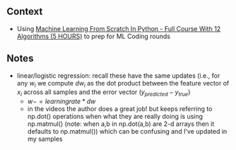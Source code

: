 ## Context
* Using [Machine Learning From Scratch In Python - Full Course With 12 Algorithms (5 HOURS)](https://www.youtube.com/watch?v=rLOyrWV8gmA) to prep for ML Coding rounds

## Notes
* linear/logistic regression: recall these have the same updates (i.e., for any $w_{i}$ we compute $dw_{i}$ as the dot product between the feature vector of $x_{i}$ across all samples and the error vector $(y_{predicted} - y_{true})$
  * $w -= learning rate * dw$
  * in the videos the author does a great job! but keeps referring to np.dot() operations when what they are really doing is using np.matmul() (note: when a,b in np.dot(a,b) are 2-d arrays then it defaults to np.matmul()) which can be confusing and I've updated in my samples 
